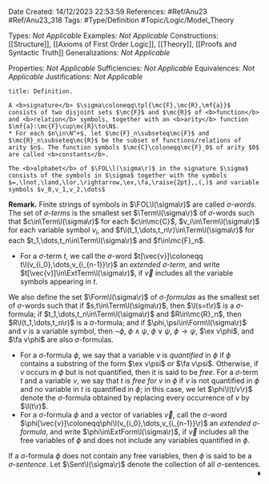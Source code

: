 <div class="topSpace"></div>

Date Created: 14/12/2023 22:53:59
References: #Ref/Anu23 #Ref/Anu23_318
Tags: #Type/Definition #Topic/Logic/Model_Theory

Types: <i>Not Applicable</i>
Examples: <i>Not Applicable</i>
Constructions: [[Structure]], [[Axioms of First Order Logic]], [[Theory]], [[Proofs and Syntactic Truth]]
Generalizations: <i>Not Applicable</i>

Properties: <i>Not Applicable</i>
Sufficiencies: <i>Not Applicable</i>
Equivalences: <i>Not Applicable</i>
Justifications: <i>Not Applicable</i>

``` ad-Definition
title: Definition.

A <b>signature</b> $\sigma\coloneqq\tpl{\mc{F},\mc{R},\mf{a}}$ consists of two disjoint sets $\mc{F}$ and $\mc{R}$ of <b>function</b> and <b>relation</b> symbols, together with an <b>arity</b> function $\mf{a}:\mc{F}\cup\mc{R}\to\N$.
* For each $n\in\N^+$, let $\mc{F}_n\subseteq\mc{F}$ and $\mc{R}_n\subseteq\mc{R}$ be the subset of functions/relations of arity $n$. The function symbols $\mc{C}\coloneqq\mc{F}_0$ of arity $0$ are called <b>constants</b>.

The <b>alphabet</b> of $\FOL\l(\sigma\r)$ in the signature $\sigma$ consists of the symbols in $\sigma$ together with the symbols $=,\lnot,\land,\lor,\rightarrow,\ex,\fa,\raise{2pt},,(,)$ and variable symbols $v_0,v_1,v_2,\dots$

```

<b>Remark.</b> Finite strings of symbols in $\FOL\l(\sigma\r)$ are called <i>$\sigma$-words</i>. The set of <i>$\sigma$-terms</i> is the smallest set $\Term\l(\sigma\r)$ of $\sigma$-words such that $c\in\Term\l(\sigma\r)$ for each $c\in\mc{C}$, $v_i\in\Term\l(\sigma\r)$ for each variable symbol $v_i$, and $f\l(t_1,\dots,t_n\r)\in\Term\l(\sigma\r)$ for each $t_1,\dots,t_n\in\Term\l(\sigma\r)$ and $f\in\mc{F}_n$.
* For a $\sigma$-term $t$, we call the $\sigma$-word $t[\vec{v}]\coloneqq t\l(v_{i_0},\dots,v_{i_{n-1}}\r)$ an <i>extended $\sigma$-term</i>, and write $t[\vec{v}]\in\ExtTerm\l(\sigma\r)$, if $\vec{v}$ includes all the variable symbols appearing in $t$.

We also define the set $\Form\l(\sigma\r)$ of <i>$\sigma$-formulas</i> as the smallest set of $\sigma$-words such that if $s,t\in\Term\l(\sigma\r)$, then $\l(s=t\r)$ is a $\sigma$-formula; if $t_1,\dots,t_n\in\Term\l(\sigma\r)$ and $R\in\mc{R}_n$, then $R\l(t_1,\dots,t_n\r)$ is a $\sigma$-formula; and if $\phi,\psi\in\Form\l(\sigma\r)$ and $v$ is a variable symbol, then $\lnot\phi$, $\phi\land\psi$, $\phi\lor\psi$, $\phi\rightarrow\psi$, $\ex v\phi$, and $\fa v\phi$ are also $\sigma$-formulas.
* For a $\sigma$-formula $\phi$, we say that a variable $v$ is <i>quantified</i> in $\phi$ if $\phi$ contains a substring of the form $\ex v\psi$ or $\fa v\psi$. Otherwise, if $v$ occurs in $\phi$ but is not quantified, then it is said to be <i>free</i>. For a $\sigma$-term $t$ and a variable $v$, we say that $t$ is <i>free for $v$</i> in $\phi$ if $v$ is not quantified in $\phi$ and no variable in $t$ is quantified in $\phi$; in this case, we let $\phi\l(t/v\r)$ denote the $\sigma$-formula obtained by replacing every occurrence of $v$ by $\l(t\r)$.
* For a $\sigma$-formula $\phi$ and a vector of variables $\vec{v}$, call the $\sigma$-word $\phi[\vec{v}]\coloneqq\phi\l(v_{i_0},\dots,v_{i_{n-1}}\r)$ an <i>extended $\sigma$-formula</i>, and write $\phi\in\ExtForm\l(\sigma\r)$, if $\vec{v}$ includes all the free variables of $\phi$ and does not include any variables quantified in $\phi$.

If a $\sigma$-formula $\phi$ does not contain any free variables, then $\phi$ is said to be a <i>$\sigma$-sentence</i>. Let $\Sent\l(\sigma\r)$ denote the collection of all $\sigma$-sentences.<span style="float:right;">$\blacklozenge$</span>
